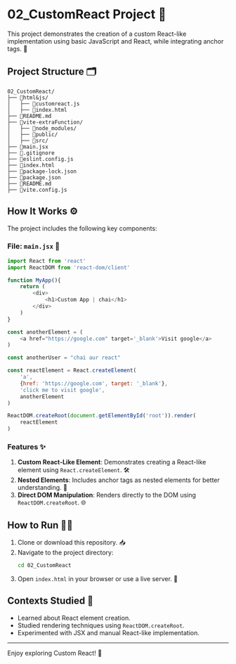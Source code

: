 # 02_CustomReact Project 🌟

This project demonstrates the creation of a custom React-like implementation using basic JavaScript and React, while integrating anchor tags. 🚀

## Project Structure 🗂️

```
02_CustomReact/
├── 📁html&js/
│   ├── 📝customreact.js
│   ├── 📝index.html
├── 📝README.md
├── 📁vite-extraFunction/
│   ├── 📁node_modules/
│   ├── 📁public/
│   ├── 📁src/
├── 📝main.jsx
├── 📝.gitignore
├── 📝eslint.config.js
├── 📝index.html
├── 📝package-lock.json
├── 📝package.json
├── 📝README.md
├── 📝vite.config.js
```

## How It Works ⚙️

The project includes the following key components:

### File: `main.jsx` 📄

```javascript
import React from 'react'
import ReactDOM from 'react-dom/client'

function MyApp(){
    return (
        <div>
            <h1>Custom App | chai</h1>
        </div>
    )
}

const anotherElement = (
    <a href="https://google.com" target='_blank'>Visit google</a>
)

const anotherUser = "chai aur react"

const reactElement = React.createElement(
    'a',
    {href: 'https://google.com', target: '_blank'},
    'click me to visit google',
    anotherElement
)

ReactDOM.createRoot(document.getElementById('root')).render(
    reactElement
)
```

### Features ✨

1. **Custom React-Like Element**: Demonstrates creating a React-like element using `React.createElement`. 🛠️
2. **Nested Elements**: Includes anchor tags as nested elements for better understanding. 🔗
3. **Direct DOM Manipulation**: Renders directly to the DOM using `ReactDOM.createRoot`. 🌐

## How to Run 🏃‍♂️

1. Clone or download this repository. 📥
2. Navigate to the project directory:
   ```bash
   cd 02_CustomReact
   ```
3. Open `index.html` in your browser or use a live server. 🌟

## Contexts Studied 📘

- Learned about React element creation.
- Studied rendering techniques using `ReactDOM.createRoot`.
- Experimented with JSX and manual React-like implementation.

---

Enjoy exploring Custom React! 🎉

